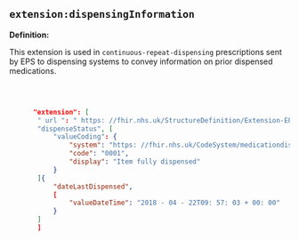 ## `extension:dispensingInformation`

<b>Definition:</b><br>

This extension is used in `continuous-repeat-dispensing` prescriptions sent by EPS to dispensing systems to convey information on prior dispensed medications.

<br>

```json

      "extension": [
       " url ": " https: //fhir.nhs.uk/StructureDefinition/Extension-EPS-DispensingInformation",
       "dispenseStatus", [
           "valueCoding": {
               "system": "https: //fhir.nhs.uk/CodeSystem/medicationdispense-type",
               "code": "0001",
               "display": "Item fully dispensed"
           }
       ]{
           "dateLastDispensed",
           [
               "valueDateTime": "2018 - 04 - 22T09: 57: 03 + 00: 00"
           }
       ]
       ]
 ```` 


